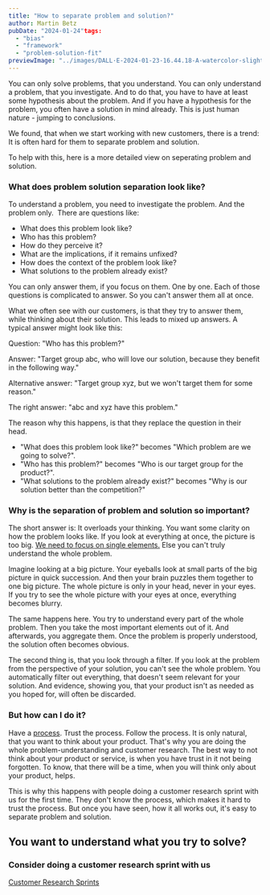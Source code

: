 ```yaml
---
title: "How to separate problem and solution?"
author: Martin Betz
pubDate: "2024-01-24"tags:
  - "bias"
  - "framework"
  - "problem-solution-fit"
previewImage: "../images/DALL·E-2024-01-23-16.44.18-A-watercolor-slightly-geometric-styled-painting-depicting-a-magnifying-glass-and-a-cogwheel-crushing-into-each-other.-This-scene-symbolizes-the-confl.png"
---
```


You can only solve problems, that you understand. You can only understand a problem, that you investigate. And to do that, you have to have at least some hypothesis about the problem. And if you have a hypothesis for the problem, you often have a solution in mind already. This is just human nature - jumping to conclusions. 

We found, that when we start working with new customers, there is a trend: It is often hard for them to separate problem and solution. 

To help with this, here is a more detailed view on seperating problem and solution. 

### What does problem solution separation look like?

To understand a problem, you need to investigate the problem. And the problem only.  There are questions like:

- What does this problem look like?
- Who has this problem? 
- How do they perceive it? 
- What are the implications, if it remains unfixed?
- How does the context of the problem look like?
- What solutions to the problem already exist?

You can only answer them, if you focus on them. One by one. Each of those questions is complicated to answer. So you can't answer them all at once. 

What we often see with our customers, is that they try to answer them, while thinking about their solution. This leads to mixed up answers. A typical answer might look like this:

Question: "Who has this problem?"

Answer: "Target group abc, who will love our solution, because they benefit in the following way." 

Alternative answer: "Target group xyz, but we won't target them for some reason." 

The right answer: "abc and xyz have this problem." 

The reason why this happens, is that they replace the question in their head. 

- "What does this problem look like?" becomes "Which problem are we going to solve?". 
- "Who has this problem?" becomes "Who is our target group for the product?". 
- "What solutions to the problem already exist?" becomes "Why is our solution better than the competition?"

### Why is the separation of problem and solution so important?

The short answer is: It overloads your thinking. You want some clarity on how the problem looks like. If you look at everything at once, the picture is too big. [We need to focus on single elements.](/en/blog/understanding-the-jobs-to-be-done-perspective/) Else you can't truly understand the whole problem. 

Imagine looking at a big picture. Your eyeballs look at small parts of the big picture in quick succession. And then your brain puzzles them together to one big picture. The whole picture is only in your head, never in your eyes. If you try to see the whole picture with your eyes at once, everything becomes blurry. 

The same happens here. You try to understand every part of the whole problem. Then you take the most important elements out of it. And afterwards, you aggregate them. Once the problem is properly understood, the solution often becomes obvious. 

The second thing is, that you look through a filter. If you look at the problem from the perspective of your solution, you can't see the whole problem. You automatically filter out everything, that doesn't seem relevant for your solution. And evidence, showing you, that your product isn't as needed as you hoped for, will often be discarded.

### But how can I do it?

Have a [process](/en/blog/how-to-speed-up-customer-research/). Trust the process. Follow the process. It is only natural, that you want to think about your product. That's why you are doing the whole problem-understanding and customer research. The best way to not think about your product or service, is when you have trust in it not being forgotten. To know, that there will be a time, when you will think only about your product, helps. 

This is why this happens with people doing a customer research sprint with us for the first time. They don't know the process, which makes it hard to trust the process. But once you have seen, how it all works out, it's easy to separate problem and solution.  



## You want to understand what you try to solve?

### Consider doing a customer research sprint with us

[Customer Research Sprints](https://utxo.solutions/services/jobs-to-be-done-agency/)
